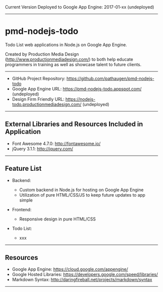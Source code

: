 
Current Version Deployed to Google App Engine:
2017-01-xx (undeployed)

---------- ---------- ---------- ---------- ----------

pmd-nodejs-todo
===============
Todo List web applications in Node.js on Google App Engine.

Created by Production Media Design (<http://www.productionmediadesign.com/>) to both help educate programmers in training as well as showcase talent to future clients.

---------- ---------- ---------- ---------- ----------

* GitHub Project Repository: <https://github.com/pathaugen/pmd-nodejs-todo>
* Google App Engine URL: <https://pmd-nodejs-todo.appspot.com/> (undeployed)
* Design Firm Friendly URL: <https://nodejs-todo.productionmediadesign.com/> (undeployed)

---------- ---------- ---------- ---------- ----------

External Libraries and Resources Included in Application
--------------------------------------------------------

* Font Awesome 4.7.0: <http://fontawesome.io/>
* jQuery 3.1.1: <http://jquery.com/>

---------- ---------- ---------- ---------- ----------

Feature List
------------

* Backend:
  * Custom backend in Node.js for hosting on Google App Engine
  * Utilization of pure HTML/CSS/JS to keep future updates to app simple

* Frontend:
  * Responsive design in pure HTML/CSS

* Todo List:
  * xxx

---------- ---------- ---------- ---------- ----------

Resources
---------

* Google App Engine: <https://cloud.google.com/appengine/>
* Google Hosted Libraries: <https://developers.google.com/speed/libraries/>
* Markdown Syntax: <http://daringfireball.net/projects/markdown/syntax>

---------- ---------- ---------- ---------- ----------

